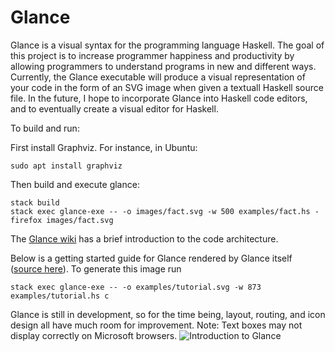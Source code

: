 # Glance
Glance is a visual syntax for the programming language Haskell. The goal of this project is to increase programmer happiness and productivity by allowing programmers to understand programs in new and different ways. Currently, the Glance executable will produce a visual representation of your code in the form of an SVG image when given a textuall Haskell source file. In the future, I hope to incorporate Glance into Haskell code editors, and to eventually create a visual editor for Haskell.

To build and run:

First install Graphviz. For instance, in Ubuntu:

```sudo apt install graphviz```

Then build and execute glance:
```
stack build
stack exec glance-exe -- -o images/fact.svg -w 500 examples/fact.hs -
firefox images/fact.svg
```
The [Glance wiki](../../wiki) has a brief introduction to the code architecture.

Below is a getting started guide for Glance rendered by Glance itself ([source here](examples/tutorial.hs)). To generate this image run

`stack exec glance-exe -- -o examples/tutorial.svg -w 873 examples/tutorial.hs c`

Glance is still in development, so for the time being, layout, routing, and icon design all have much room for improvement. 
Note: Text boxes may not display correctly on Microsoft browsers.
<img src="https://cdn.rawgit.com/rgleichman/glance/97cff80df023df0f1cf6e41962811832de110e36/examples/tutorial.svg" alt="Introduction to Glance" />
